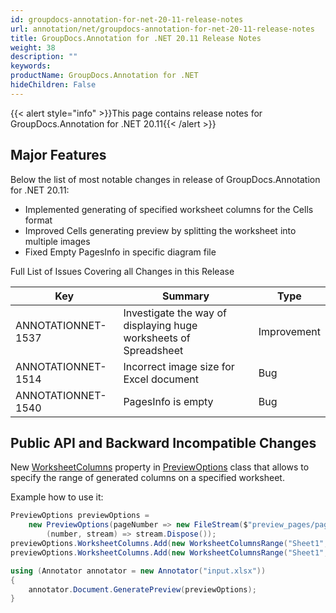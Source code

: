 ```yaml
---
id: groupdocs-annotation-for-net-20-11-release-notes
url: annotation/net/groupdocs-annotation-for-net-20-11-release-notes
title: GroupDocs.Annotation for .NET 20.11 Release Notes
weight: 38
description: ""
keywords: 
productName: GroupDocs.Annotation for .NET
hideChildren: False
---
```

{{< alert style="info" >}}This page contains release notes for GroupDocs.Annotation for .NET 20.11{{< /alert >}}

## Major Features

Below the list of most notable changes in  release of GroupDocs.Annotation for .NET 20.11:

*   Implemented generating of specified worksheet columns for the Cells format
*   Improved Cells generating preview by splitting the worksheet into multiple images
*   Fixed Empty PagesInfo in specific diagram file


Full List of Issues Covering all Changes in this Release 

| Key | Summary | Type |
| --- | --- | --- |
| ANNOTATIONNET-1537 | Investigate the way of displaying huge worksheets of Spreadsheet | Improvement |
| ANNOTATIONNET-1514 | Incorrect image size for Excel document | Bug |
| ANNOTATIONNET-1540 | PagesInfo is empty | Bug |

## Public API and Backward Incompatible Changes

New [WorksheetColumns](https://apireference.groupdocs.com/annotation/net/groupdocs.annotation.options/previewoptions/properties/worksheetcolumns) property in [PreviewOptions](https://apireference.groupdocs.com/net/annotation/groupdocs.annotation.options/previewoptions) class that allows to specify the range of generated columns on a specified worksheet.

Example how to use it:
```csharp
PreviewOptions previewOptions =
    new PreviewOptions(pageNumber => new FileStream($"preview_pages/page{pageNumber}.png", FileMode.Create),
        (number, stream) => stream.Dispose());
previewOptions.WorksheetColumns.Add(new WorksheetColumnsRange("Sheet1", 2, 3));
previewOptions.WorksheetColumns.Add(new WorksheetColumnsRange("Sheet1", 1, 1));

using (Annotator annotator = new Annotator("input.xlsx"))
{
    annotator.Document.GeneratePreview(previewOptions);
}
```